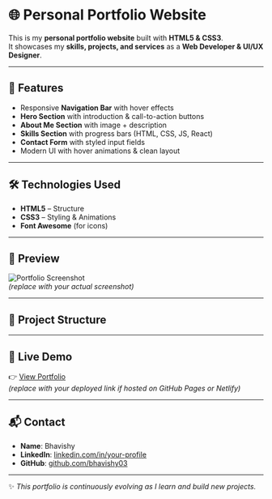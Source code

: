 # 🌐 Personal Portfolio Website

This is my **personal portfolio website** built with **HTML5 & CSS3**.  
It showcases my **skills, projects, and services** as a **Web Developer & UI/UX Designer**.

---

## 🚀 Features

- Responsive **Navigation Bar** with hover effects  
- **Hero Section** with introduction & call-to-action buttons  
- **About Me Section** with image + description  
- **Skills Section** with progress bars (HTML, CSS, JS, React)  
- **Contact Form** with styled input fields  
- Modern UI with hover animations & clean layout  

---

## 🛠️ Technologies Used

- **HTML5** – Structure  
- **CSS3** – Styling & Animations  
- **Font Awesome** (for icons)  

---

## 📸 Preview

![Portfolio Screenshot](screenshot.png)  
*(replace with your actual screenshot)*

---

## 📂 Project Structure


---

## 🔗 Live Demo

👉 [View Portfolio](https://your-username.github.io/HTML-project/)  
*(replace with your deployed link if hosted on GitHub Pages or Netlify)*  

---

## 📬 Contact

- **Name**: Bhavishy  
- **LinkedIn**: [linkedin.com/in/your-profile](https://www.linkedin.com)  
- **GitHub**: [github.com/bhavishy03](https://github.com/bhavishy03)  

---
✨ *This portfolio is continuously evolving as I learn and build new projects.*
